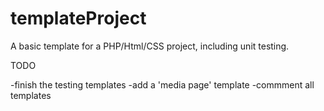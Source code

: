 # templateProject

A basic template for a PHP/Html/CSS project, including unit testing.

TODO

-finish the testing templates
-add a 'media page' template
-commment all templates
 
